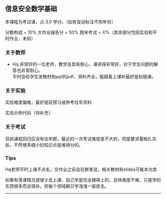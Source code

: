## 信息安全数学基础

本课程为考试课，占 3.0 学分。（如有变动标注不同年份）

分数构成 = 10% 大作业报告分 + 50% 期末考试 + X%（其余部分包括实验和平时作业，未知）

### 关于教师

- Hq  非常好的一位老师，教学及其有耐心，课讲得非常好，对于学生问题的解答也非常耐心。  
平时会给学生发教材和ppt的pdf，资料齐全，能跟着上课听最好是别翘课。

### 关于实验

实验难度偏难，最好提前预习或参考往年资料

实验示例代码（待补充）


### 关于考试

目前课程回归后没有往年题，最近的一次考试难度是不大的，但是要求基础扎实些，不然很多细小的知识点是难得分的。


### Tips

Hq老师平时上课不点名，交作业之前会在群里说，相关教材和slides可看本仓库

如果有落课情况或很少去上课，自己学是完全跟得上的，总体难度不难，只是学的东西很多而且很杂，但每个领域都只学浅浅一层皮毛。



-----

